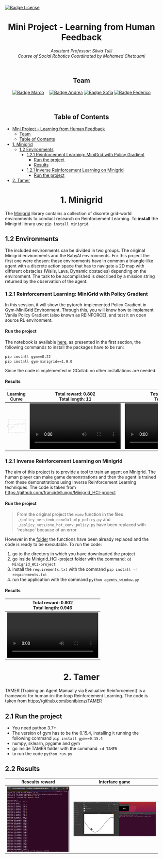 [![Badge License]][License]



<div align = center>


# Mini Project - Learning from Human Feedback


*Assistant Professor: Silvia Tulli* <br>
*Course of Social Robotics Coordinated by Mohamed Chetouani*

<br>


## Team

[![Badge Marco]][Marco] 
[![Badge Andrea]][Andrea]
[![Badge Sofia]][Sofia]
[![Badge Federico]][Federico]

<br>

## Table of Contents
<div align = left>

- [Mini Project - Learning from Human Feedback](#mini-project---learning-from-human-feedback)
  - [Team](#team)
  - [Table of Contents](#table-of-contents)
- [1. Minigrid](#1-minigrid)
  - [1.2 Environments](#12-environments)
    - [1.2.1 Reinforcement Learning: MiniGrid with Policy Gradient](#121-reinforcement-learning-minigrid-with-policy-gradient)
      - [Run the project](#run-the-project)
      - [Results](#results)
    - [1.2.1 Inverse Reinforcement Learning on Minigrid](#121-inverse-reinforcement-learning-on-minigrid)
      - [Run the project](#run-the-project-1)
- [2. Tamer](#2-tamer)

<div align = center>

# 1. Minigrid

<div align = left>

The <a href="https://github.com/Farama-Foundation/Minigrid">Minigrid</a> library contains a collection of discrete grid-world environments to conduct research on Reinforcement Learning. To **install** the Minigrid library use `pip install minigrid`.

## 1.2 Environments
The included environments can be divided in two groups. The original Minigrid environments and the BabyAI environments. For this project the first one were chosen: these environments have in common a triangle-like agent with a discrete action space that has to navigate a 2D map with different obstacles (Walls, Lava, Dynamic obstacles) depending on the environment. The task to be accomplished is described by a mission string returned by the observation of the agent.

### 1.2.1 Reinforcement Learning: MiniGrid with Policy Gradient

In this session, it will show the pytorch-implemented Policy Gradient in Gym-MiniGrid Environment. Through this, you will know how to implement Vanila Policy Gradient (also known as REINFORCE), and test it on open source RL environment.

#### Run the project
The notebook is available <a href="https://github.com/marco-milanesi/social-project/blob/main/src/MiniGrid/Policy_Gradient_With_Gym_MiniGrid.ipynb">here</a>, as presented in the first section, the following commands to install the packages have to be run:

```
pip install gym==0.22
pip install gym-minigrid==1.0.0
```
Since the code is implemented in GCollab no other installations are needed.

#### Results

|    Learning Curve    |    Total reward: 0.802 <br> Total length: 11 |  Total reward: 0.604 <br> Total length: 22 |  
|:------------:|:-------------:|:-------------:|
| ![Image1] |  <video src="https://user-images.githubusercontent.com/47824890/201166814-94f135ec-2a95-4494-a8bb-3768cbca4ad1.mp4">| <video src="https://user-images.githubusercontent.com/47824890/201166854-f5e1f61c-5d9b-4265-8014-0dba8dd47692.mp4">|

### 1.2.1 Inverse Reinforcement Learning on Minigrid
The aim of this project is to provide a tool to train an agent on Minigrid. The human player can make game demonstrations and then the agent is trained from these demonstrations using Inverse Reinforcement Learning techniques. The code is taken from <a href="https://github.com/francidellungo/Minigrid_HCI-project">https://github.com/francidellungo/Minigrid_HCI-project</a>

#### Run the project
> From the original project the `view` function in the files `./policy_nets/emb_conv1x1_mlp_policy.py` and `./policy_nets/one_hot_conv_policy.py` have been replaced with 'reshape' because of an error.

However in the <a href="https://github.com/marco-milanesi/social-project/tree/main/src/MiniGrid%20IRL">folder</a> the functions have been already replaced and the code is ready to be executable. To run the code:

1. go to the directory in which you have downloaded the project
2. go inside Minigrid_HCI-project folder with the command: `cd Minigrid_HCI-project`
3. Install the `requirements.txt` with the command `pip install -r requirements.txt`
4. run the application with the command `python agents_window.py`

#### Results 
|  Total reward: 0.802 <br> Total length: 0.946 |
|:-----------------------------------------:|
|<video src="https://user-images.githubusercontent.com/47824890/201468083-fcd63461-97a0-40fe-a6f8-8c15f5ae7aad.mp4">|




<div align = center>

# 2. Tamer
<div align = left>

TAMER (Training an Agent Manually via Evaluative Reinforcement) is a framework for human-in-the-loop Reinforcement Learning. The code is taken from <a href="https://github.com/benibienz/TAMER">https://github.com/benibienz/TAMER</a>


## 2.1 Run the project
* You need python 3.7+
* The version of gym has to be the 0.15.4, installing it running the following command `pip install gym==0.15.4`
* numpy, sklearn, pygame and gym
* go inside TAMER folder with the command: `cd TAMER`
* to run the code `python run.py`

## 2.2 Results

| Reseults reward | Interface game |
|:---:|:----:|
| ![TAMER1] | ![TAMER2] |







<!----------------------------------{ Images }--------------------------------->


[Image1]: README_Images/result-minigrid.png
[Video1]: README_Images/minigrid.mp4
[Video2]: README_Images/minigrid2.mp4

[TAMER1]: README_Images/tamer.png
[TAMER2]: README_Images/tamer-terminal.png
<!----------------------------------------------------------------------------->

 [Andrea]: https://github.com/gianandry

 [Marco]: https://github.com/marco-milanesi

 [Sofia]: https://github.com/sofiatoss

 [Federico]: https://github.com/fedichicco

 [License]: LICENSE


<!---------------------------------{ Badges }---------------------------------->

 [Badge License]: https://img.shields.io/badge/License-MIT-yellow.svg?style=for-the-badge

 [Badge Andrea]: https://img.shields.io/badge/Andrea_Campanelli-8a61c7?style=for-the-badge

 [Badge Marco]: https://img.shields.io/badge/Marco_Milanesi-4776c1?style=for-the-badge

 [Badge Sofia]: https://img.shields.io/badge/Sofia_Toscano-2930c1?style=for-the-badge

 [Badge Federico]: https://img.shields.io/badge/Federico_Scassola-9cf?style=for-the-badge
